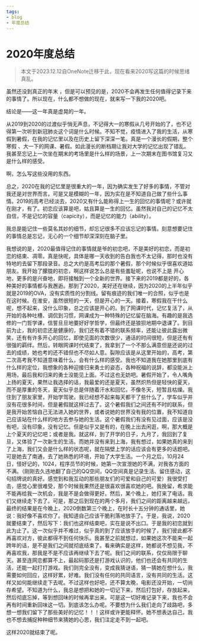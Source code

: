 ```yaml
---
tags:
- blog
- 年度总结
---
```


# 2020年度总结
> 本文于2023.12.12自OneNote迁移于此，现在看来2020写这篇的时候思绪真乱。

虽然还没到真正的年末 ，但是可以预见的是，2020不会再发生任何值得记录下来的事情了。所以现在，什么都不想做的现在，就来写一下我的2020吧。

结论是——这一年真是虚晃的一年。

从2019到2020的过渡似乎悄无声息，不记得大一的寒假从几号开始的了，也不记得第一次听到新冠肺炎这个词是什么时候。不知不觉，疫情进入了我的生活，从寒假到暑假，在我的记忆里以及在历史上留下深深一笔。真是一个漫长的假期，整个寒假 、大一下的网课、暑假。如此漫长的断档期让我对大学的记忆出现了错乱。我甚至忘记上一次坐在期末的考场里是什么样的场景，上一次期末在图书馆复习又是什么样的感受。

啊，怎么写这些没用的东西。

总之，2020在我的记忆里是很重大的一年，因为确实发生了好多的事情，不管对我还是对世界而言。可是又是模糊的一年，因为实在是不知道自己做了些什么事情。2019的高考已经淡去，2020又有什么能称得上一生的回忆的事情呢？或许就在刚才，有了。初恋应该算是吧，姑且算是一生的回忆。虽然我对自己的记忆不太自信，不是记忆的容量（capicity），而是记忆的能力（ability）。

我总是能记住一些莫名其妙的细节，却忘记很多不应该忘记的事情。刻意想要记住的事情总是忘记，无心的一个细节却深深刻在脑子里。

我想说的是，2020最值得记住的事情就是爷的初恋吧，不是美好的初恋，而是初恋的结束、凋零。真是快呢，具体是哪一天收到的告白我也不太记得，那时也没有特地的去留下那段录音。总之大约是高考后的那个暑假，那个时候似乎很喜欢道姑朋友。我开始了朦胧的初恋，啊这样说怎么总是有些羞耻呢，也说不上是 开心地，更多的是兴奋地，即将接触到一个全新的世界。接下来的2019都是好的，各种美好的事情都与我邂逅。那到了2020，美好还在继续，因为2020的上半年似乎就是2019的OVA，没有实质性的分割线。留有痕迹的我们唯一的合照，似乎也是在这时候。在淮安，虽然很短的一天，但是开心的一天。接着，寒假我在干什么呢，想不起来，没什么印象，总之应该是开心的。到了网课时代，记忆复活了，从开始的各种吐槽、调侃到习惯，网课成为一种特殊的记忆留在脑海。有趣的是我选修的一门哲学课，信誓旦旦地要好好学哲学，但最终还是狼狈地期中退课了。到目前为止，我的初恋还是健康的，我们还有着不错的联系频率，还能让彼此露出微笑，还有有许多开心的回忆，即使见面的次数很少，通话的时间很短，但是还有有很强的羁绊。然后，转眼网课时代结束了，我拿到了一个不那么满意但是还说的过去的成绩，她也考的还不错但也不尽如人意。裂隙应该是从这里开始的，高考，第二次高考我不知道意味着什么，会有什么样的感受。我也不知道我在她那里到底有什么样的定位，我想象的各种迎接归来勇士的姿态，各种祝福的说辞，都没能派上用场，最后我和归来的勇士没能见上面。不过这也无妨吧。暑假开始了，令人嘴角上扬的夏天，果然让我选择的话，我最爱的还是夏天，虽然炽热但是轻快的夏天，而不是厚重的冬天，夏天似乎总是伴随着汗水和回忆，不像冬天，短暂且枯燥。我住到了朋友家里，开始学驾驶。我已经想不起来每天都干了些什么了，学车似乎并没有花很多时间，但是暑假就这样过去了。这个暑假我们之间还有不时的联系，但是我开始苦恼自己无法进入她的世界，或者说她的世界没有我的位置，我不知道自己应该站在什么样的地方去参与她的生活。这个暑假我们有没有见过面，应该是没有吧，没有印象，没有记忆。但是似乎又是有的，在晚上出去闲逛，啊，那大概是上个夏天的记忆吧；或者是我。就这样，到了开学的日子，九月了，我回到了复旦，又体验了一次新生的生活。而她并没有来到上海，我有想过，如果她真的来到了上海，我们又会是什么样的状态呢，就在隔壁上学的话应该会有更多的话题吧。可是她去了南通，去了她熟悉的环境，开始了大学生活。一个月之后，10月24日，怪好记的，1024，程序员节的时候，她第一次宣泄她的不满，对我各方面的不满。（刚刚去久违地翻了自己的QQ空间，QQ空间真是记录生活、留住感动，这句招牌说的真好。感觉到和我互动的那些朋友们的可爱和自己的可爱）我很受打击，感觉心里很难受，那个时候我果然还是很喜欢很喜欢她的吧。我挽留，希求能不能再给我一次机会，我是不是会做得更好。然后，某个晚上，她打来了电话，我们又继续走下去了。可是，那之后到现在的两个多月，我们之间的距离越来越远，最终的结果是在今晚上，2020倒数第三个晚上，在时长十五分钟的通话里，她说：我好像不喜欢你了。我知道自己应该干脆利落地放手了。于是，我说，2020就要结束了，然后写下：我们也这样结束吧，实在是说不出口。于是我的初恋就到此为止了。这一次似乎并不难过，似乎真的到了应该放手的时候了，我们彼此都不再喜欢对方，彼此都得不到任何快乐。我甚至之前就想过，如果她这次不能来一起跨年的话，是不是我们之间就彻底结束了。看来确实是这样，她都说不想见我，不再喜欢我，那我是不是不应该再继续下去了呢。我们之间的联系，仅仅局限于聊天。甚至连网恋都算不上，最起码那还是打游戏认识的，他们也还会有共同的生活，还能一起打打游戏。我们则完全没有，变成我猜谜语，猜一猜她在想什么，我需要如何回应，这样好累，好难。我们没有任何的共同语言，没有共同的生活。这样又如何能继续走下去呢。不过这样也好吧，还不算太晚，电影还没开始，一切尚存希望。不知道为什么，我总是想把和她的一切记下来，然后打包好，存放起来，然后彻底忘掉，等到想回味的时候再拿出来。可是这一切好难记录下来，我也不会再有时间重新回味这一切。到底该怎么办呢。不要想为什么我们走向了歧路吧，多想一想我们留下了那些美好的记忆！！！这样或许更能释怀。她不想表达自己，我也不想去捕捉种种细节来猜她的心思，我们注定走不到一起吧。

这样2020就结束了呢。
